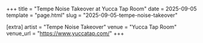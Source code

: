 +++
title = "Tempe Noise Takeover at Yucca Tap Room"
date = 2025-09-05
template = "page.html"
slug = "2025-09-05-tempe-noise-takeover"

[extra]
artist = "Tempe Noise Takeover"
venue = "Yucca Tap Room"
venue_url = "https://www.yuccatap.com/"
+++
